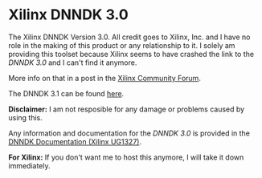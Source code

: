 # Xilinx DNNDK 3.0
The Xilinx DNNDK Version 3.0. All credit goes to Xilinx, Inc. and I have no role in the making of this product or any relationship to it.
I solely am providing this toolset because Xilinx seems to have crashed the link to the *DNNDK 3.0* and I can't find it anymore.

More info on that in a post in the [Xilinx Community Forum](https://support.xilinx.com/s/question/0D52E000072B3ZJSA0/where-is-the-dnndk-download-located?language=en_US).

The DNNDK 3.1 can be found [here](https://www.xilinx.com/member/forms/download/xef.html?filename=xilinx_dnndk_v3.1_190809.tar.gz).

**Disclaimer:** I am not resposible for any damage or problems caused by using this. 

Any information and documentation for the *DNNDK 3.0* is provided in the [DNNDK Documentation (Xilinx UG1327)](https://www.xilinx.com/support/documentation/user_guides/ug1327-dnndk-user-guide.pdf).

**For Xilinx:** If you don't want me to host this anymore, I will take it down immediately.
